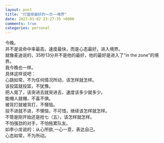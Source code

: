 ```yaml
---
layout: post
title: "打篮球最好的一次——境界"
date: 2022-01-02 23:27:35 +0800
comments: true
categories: personal
---
```

今晚。  
并不是说命中率最高，速度最快，而是心态最好，进入境界。  
就像麦迪说的，35秒13分并不是他的最好，他的最好是进入了“in the zone”的境界。  
我今晚也一样。  
具体这样说吧：  
心跳如常，不为任何情况所动，该怎样就怎样。  
该投篮就投篮，不犹豫。  
把人晃了，该突进去就突进去，速度该多少就多少。  
能帽人就帽，不喜不惧。  
被背打就被背打，不懊恼。  
投不进就不进，不懊恼，不可惜，继续该怎样就怎样。  
不管是刚开始还是抢七（五），该怎样就怎样。  
不怕强劲的对手，不怕拖累队友。  
如李小龙说的：从心所欲,一心一意，表达自己。  
心态如常，不为所动。
